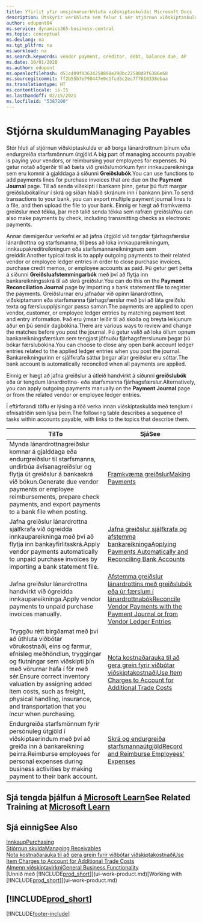 ```yaml
---
title: Yfirlit yfir umsjónarverkhluta viðskiptaskulda| Microsoft Docs
description: Útskýrir verkhluta sem felur í sér stjórnun viðskiptaskulda, til dæmis að borga skuldareiganda eða úthluta greiðslum á útleið á fjárhagsfærslur til að loka reikningum eða kreditreikningum.
author: edupont04
ms.service: dynamics365-business-central
ms.topic: conceptual
ms.devlang: na
ms.tgt_pltfrm: na
ms.workload: na
ms.search.keywords: vendor payment, creditor, debt, balance due, AP
ms.date: 10/01/2020
ms.author: edupont
ms.openlocfilehash: d51c409f03634258898e290bc22588d8f6386e68
ms.sourcegitcommit: ff2b55b7e790447e0c1fcd5c2ec7f7610338ebaa
ms.translationtype: HT
ms.contentlocale: is-IS
ms.lasthandoff: 02/15/2021
ms.locfileid: "5387200"
---
```

# <a name="managing-payables"></a><span data-ttu-id="7111f-103">Stjórna skuldum</span><span class="sxs-lookup"><span data-stu-id="7111f-103">Managing Payables</span></span>

<span data-ttu-id="7111f-104">Stór hluti af stjórnun viðskiptaskulda er að borga lánardrottnum þínum eða endurgreiða starfsmönnum útgjöld.</span><span class="sxs-lookup"><span data-stu-id="7111f-104">A big part of managing accounts payable is paying your vendors, or reimbursing your employees for expenses.</span></span> <span data-ttu-id="7111f-105">Þú getur notað aðgerðir til að bæta við greiðslumörkum fyrir innkaupareikninga sem eru komnir á gjalddaga á síðunni **Greiðslubók**.</span><span class="sxs-lookup"><span data-stu-id="7111f-105">You can use functions to add payments lines for purchase invoices that are due on the **Payment Journal** page.</span></span> <span data-ttu-id="7111f-106">Til að senda viðskipti í bankann þinn, getur þú flutt margar greiðslubókalínur í skrá og síðan hlaðið skránum inn í bankann þinn.</span><span class="sxs-lookup"><span data-stu-id="7111f-106">To send transactions to your bank, you can export multiple payment journal lines to a file, and then upload the file to your bank.</span></span> <span data-ttu-id="7111f-107">Einnig er hægt að framkvæma greiðslur með tékka, þar með talið senda tékka sem rafræn greiðsla</span><span class="sxs-lookup"><span data-stu-id="7111f-107">You can also make payments by check, including transmitting checks as electronic payments.</span></span>

<span data-ttu-id="7111f-108">Annar dæmigerður verkefni er að jafna útgjöld við tengdar fjárhagsfærslur lánardrottna og starfsmanna, til þess að loka innkaupareikningum, innkaupakreditreikningum eða starfsmannareikningnum sem greiddir.</span><span class="sxs-lookup"><span data-stu-id="7111f-108">Another typical task is to apply outgoing payments to their related vendor or employee ledger entries in order to close purchase invoices, purchase credit memos, or employee accounts as paid.</span></span> <span data-ttu-id="7111f-109">Þú getur gert þetta á síðunni **Greiðsluafstemmingarbók** með því að flytja inn bankareikningsskrá til að skrá greiðslur.</span><span class="sxs-lookup"><span data-stu-id="7111f-109">You can do this on the **Payment Reconciliation Journal** page by importing a bank statement file to register the payments.</span></span> <span data-ttu-id="7111f-110">Greiðslurnar eru jafnaðar við opinn lánardrottinn, viðskiptamann eða starfsmanna fjárhagsfærslur með því að láta greiðslu texta og færsluupplýsingar passa saman.</span><span class="sxs-lookup"><span data-stu-id="7111f-110">The payments are applied to open vendor, customer, or employee ledger entries by matching payment text and entry information.</span></span> <span data-ttu-id="7111f-111">Það eru ýmsar leiðir til að skoða og breyta leikjunum áður en þú sendir dagbókina.</span><span class="sxs-lookup"><span data-stu-id="7111f-111">There are various ways to review and change the matches before you post the journal.</span></span> <span data-ttu-id="7111f-112">Þú getur valið að loka öllum opnum bankareikningsfærslum sem tengjast jöfnuðu fjárhagsfærslunum þegar þú bókar færslubókina.</span><span class="sxs-lookup"><span data-stu-id="7111f-112">You can choose to close any open bank account ledger entries related to the applied ledger entries when you post the journal.</span></span> <span data-ttu-id="7111f-113">Bankareikningurinn er sjálfkrafa sáttur þegar allar greiðslur eru sóttar.</span><span class="sxs-lookup"><span data-stu-id="7111f-113">The bank account is automatically reconciled when all payments are applied.</span></span>

<span data-ttu-id="7111f-114">Einnig er hægt að jafna greiðslur á útleið handvirkt á síðunni **greiðslubók** eða úr tengdum lánardrottna- eða starfsmanna fjárhagsfærslur.</span><span class="sxs-lookup"><span data-stu-id="7111f-114">Alternatively, you can apply outgoing payments manually on the **Payment Journal** page or from the related vendor or employee ledger entries.</span></span>

<span data-ttu-id="7111f-115">Í eftirfarandi töflu er lýsing á röð verka  innan viðskiptaskulda með tenglum í efnisatriðin sem lýsa þeim.</span><span class="sxs-lookup"><span data-stu-id="7111f-115">The following table describes a sequence of tasks within accounts payable, with links to the topics that describe them.</span></span>

| <span data-ttu-id="7111f-116">Til</span><span class="sxs-lookup"><span data-stu-id="7111f-116">To</span></span> | <span data-ttu-id="7111f-117">Sjá</span><span class="sxs-lookup"><span data-stu-id="7111f-117">See</span></span> |
| --- | --- |
| <span data-ttu-id="7111f-118">Mynda lánardrottnagreiðslur komnar á gjalddaga eða endurgreiðslur til starfsmanna, undirbúa ávísanagreiðslur og flytja út greiðslur á bankaskrá við bókun.</span><span class="sxs-lookup"><span data-stu-id="7111f-118">Generate due vendor payments or employee reimbursements, prepare check payments, and export payments to a bank file when posting.</span></span> |[<span data-ttu-id="7111f-119">Framkvæma greiðslur</span><span class="sxs-lookup"><span data-stu-id="7111f-119">Making Payments</span></span>](payables-make-payments.md) |
| <span data-ttu-id="7111f-120">Jafna greiðslur lánardrottna sjálfkrafa við ógreidda innkaupareikninga með því að flytja inn bankayfirlitsskrá.</span><span class="sxs-lookup"><span data-stu-id="7111f-120">Apply vendor payments automatically to unpaid purchase invoices by importing a bank statement file.</span></span> |[<span data-ttu-id="7111f-121">Jafna greiðslur sjálfkrafa og afstemma bankareikninga</span><span class="sxs-lookup"><span data-stu-id="7111f-121">Applying Payments Automatically and Reconciling Bank Accounts</span></span>](receivables-apply-payments-auto-reconcile-bank-accounts.md) |
| <span data-ttu-id="7111f-122">Jafna greiðslur lánardrottna handvirkt við ógreidda innkaupareikninga.</span><span class="sxs-lookup"><span data-stu-id="7111f-122">Apply vendor payments to unpaid purchase invoices manually.</span></span> |[<span data-ttu-id="7111f-123">Afstemma greiðslur lánardrottins með greiðslubók eða úr færslum í lánardrottnabók</span><span class="sxs-lookup"><span data-stu-id="7111f-123">Reconcile Vendor Payments with the Payment Journal or from Vendor Ledger Entries</span></span>](payables-how-apply-purchase-transactions-manually.md) |
|<span data-ttu-id="7111f-124">Tryggðu rétt birgðamat með því að úthluta viðbótar vörukostnaði, eins og farmur, efnisleg meðhöndlun, tryggingar og flutningar sem viðskipti þín með vörurnar hafa í för með sér.</span><span class="sxs-lookup"><span data-stu-id="7111f-124">Ensure correct inventory valuation by assigning added item costs, such as freight, physical handling, insurance, and transportation that you incur when purchasing.</span></span>|[<span data-ttu-id="7111f-125">Nota kostnaðarauka til að gera grein fyrir viðbótar viðskiptakostnaði</span><span class="sxs-lookup"><span data-stu-id="7111f-125">Use Item Charges to Account for Additional Trade Costs</span></span>](payables-how-assign-item-charges.md)|
|<span data-ttu-id="7111f-126">Endurgreiða starfsmönnum fyrir persónuleg útgjöld í viðskiptaerindum með því að greiða inn á bankareikning þeirra.</span><span class="sxs-lookup"><span data-stu-id="7111f-126">Reimburse employees for personal expenses during business activities by making payment to their bank account.</span></span>|[<span data-ttu-id="7111f-127">Skrá og endurgreiða starfsmannaútgjöld</span><span class="sxs-lookup"><span data-stu-id="7111f-127">Record and Reimburse Employees' Expenses</span></span>](finance-how-record-reimburse-employee-expenses.md)|

## <a name="see-related-training-at-microsoft-learn"></a><span data-ttu-id="7111f-128">Sjá tengda þjálfun á [Microsoft Learn](/learn/paths/process-customer-vendor-payments-dynamics-365-business-central/)</span><span class="sxs-lookup"><span data-stu-id="7111f-128">See Related Training at [Microsoft Learn](/learn/paths/process-customer-vendor-payments-dynamics-365-business-central/)</span></span>

## <a name="see-also"></a><span data-ttu-id="7111f-129">Sjá einnig</span><span class="sxs-lookup"><span data-stu-id="7111f-129">See Also</span></span>
[<span data-ttu-id="7111f-130">Innkaup</span><span class="sxs-lookup"><span data-stu-id="7111f-130">Purchasing</span></span>](purchasing-manage-purchasing.md)  
[<span data-ttu-id="7111f-131">Stjórnun skulda</span><span class="sxs-lookup"><span data-stu-id="7111f-131">Managing Receivables</span></span>](receivables-manage-receivables.md)  
[<span data-ttu-id="7111f-132">Nota kostnaðarauka til að gera grein fyrir viðbótar viðskiptakostnaði</span><span class="sxs-lookup"><span data-stu-id="7111f-132">Use Item Charges to Account for Additional Trade Costs</span></span>](payables-how-assign-item-charges.md)  
[<span data-ttu-id="7111f-133">Almenn viðskiptavirkni</span><span class="sxs-lookup"><span data-stu-id="7111f-133">General Business Functionality</span></span>](ui-across-business-areas.md)  
<span data-ttu-id="7111f-134">[Unnið með [!INCLUDE[prod_short](includes/prod_short.md)]](ui-work-product.md)</span><span class="sxs-lookup"><span data-stu-id="7111f-134">[Working with [!INCLUDE[prod_short](includes/prod_short.md)]](ui-work-product.md)</span></span>

## [!INCLUDE[prod_short](includes/free_trial_md.md)]  


[!INCLUDE[footer-include](includes/footer-banner.md)]